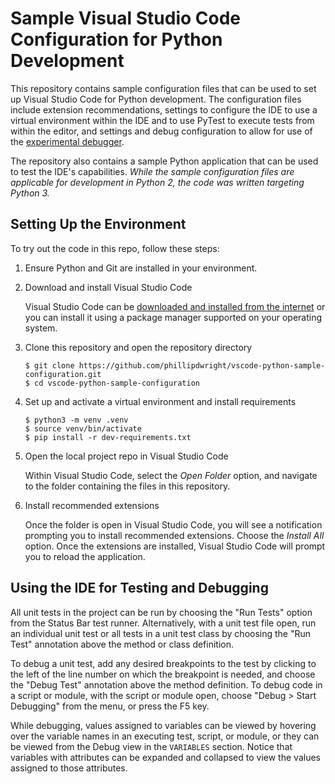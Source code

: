 # Sample Visual Studio Code Configuration for Python Development

This repository contains sample configuration files that can be used to set up Visual Studio Code for Python development. The configuration files include extension recommendations, settings to configure the IDE to use a virtual environment within the IDE and to use PyTest to execute tests from within the editor, and settings and debug configuration to allow for use of the [experimental debugger](https://github.com/Microsoft/vscode-python/issues/538).

The repository also contains a sample Python application that can be used to test the IDE's capabilities. *While the sample configuration files are applicable for development in Python 2, the code was written targeting Python 3.*

## Setting Up the Environment

To try out the code in this repo, follow these steps:

1. Ensure Python and Git are installed in your environment.

2. Download and install Visual Studio Code 

   Visual Studio Code can be [downloaded and installed from the internet](https://code.visualstudio.com/download) or you can install it using a package manager supported on your operating system.

3. Clone this repository and open the repository directory

   ```
   $ git clone https://github.com/phillipdwright/vscode-python-sample-configuration.git
   $ cd vscode-python-sample-configuration
   ```

4. Set up and activate a virtual environment and install requirements

   ```
   $ python3 -m venv .venv
   $ source venv/bin/activate
   $ pip install -r dev-requirements.txt
   ```

5. Open the local project repo in Visual Studio Code

   Within Visual Studio Code, select the *Open Folder* option, and navigate to the folder containing the files in this repository.

6. Install recommended extensions

   Once the folder is open in Visual Studio Code, you will see a notification prompting you to install recommended extensions. Choose the *Install All* option. Once the extensions are installed, Visual Studio Code will prompt you to reload the application.

## Using the IDE for Testing and Debugging

All unit tests in the project can be run by choosing the "Run Tests" option from the Status Bar test runner. Alternatively, with a unit test file open, run an individual unit test or all tests in a unit test class by choosing the "Run Test" annotation above the method or class definition.

To debug a unit test, add any desired breakpoints to the test by clicking to the left of the line number on which the breakpoint is needed, and choose the "Debug Test" annotation above the method definition. To debug code in a script or module, with the script or module open, choose "Debug > Start Debugging" from the menu, or press the F5 key.

While debugging, values assigned to variables can be viewed by hovering over the variable names in an executing test, script, or module, or they can be viewed from the Debug view in the `VARIABLES` section. Notice that variables with attributes can be expanded and collapsed to view the values assigned to those attributes.
